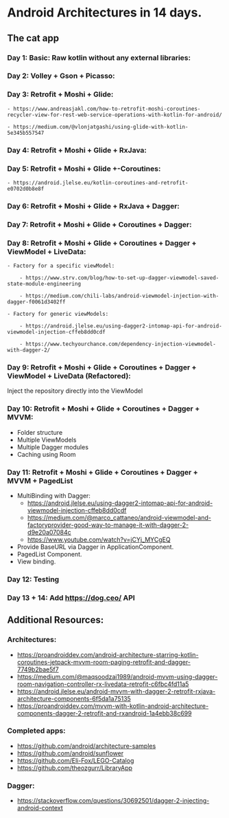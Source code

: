 # Android Architectures in 14 days.

## The cat app

### Day 1: Basic: Raw kotlin without any external libraries:

### Day 2: Volley + Gson + Picasso:

### Day 3: Retrofit + Moshi + Glide:

    - https://www.andreasjakl.com/how-to-retrofit-moshi-coroutines-recycler-view-for-rest-web-service-operations-with-kotlin-for-android/

    - https://medium.com/@vlonjatgashi/using-glide-with-kotlin-5e345b557547

### Day 4: Retrofit + Moshi + Glide + RxJava:

### Day 5: Retrofit + Moshi + Glide +-Coroutines:

    - https://android.jlelse.eu/kotlin-coroutines-and-retrofit-e0702d0b8e8f

### Day 6: Retrofit + Moshi + Glide + RxJava + Dagger:

### Day 7: Retrofit + Moshi + Glide + Coroutines + Dagger:

### Day 8: Retrofit + Moshi + Glide + Coroutines + Dagger + ViewModel + LiveData:

    - Factory for a specific viewModel: 

        - https://www.strv.com/blog/how-to-set-up-dagger-viewmodel-saved-state-module-engineering

        - https://medium.com/chili-labs/android-viewmodel-injection-with-dagger-f0061d3402ff 

    - Factory for generic viewModels: 

        - https://android.jlelse.eu/using-dagger2-intomap-api-for-android-viewmodel-injection-cffeb8dd0cdf

        - https://www.techyourchance.com/dependency-injection-viewmodel-with-dagger-2/

### Day 9: Retrofit + Moshi + Glide + Coroutines + Dagger + ViewModel + LiveData (Refactored):

Inject the repository directly into the ViewModel


### Day 10: Retrofit + Moshi + Glide + Coroutines + Dagger + MVVM:

- Folder structure
- Multiple ViewModels
- Multiple Dagger modules
- Caching using Room

### Day 11: Retrofit + Moshi + Glide + Coroutines + Dagger + MVVM + PagedList

- MultiBinding with Dagger: 
    - https://android.jlelse.eu/using-dagger2-intomap-api-for-android-viewmodel-injection-cffeb8dd0cdf
    - https://medium.com/@marco_cattaneo/android-viewmodel-and-factoryprovider-good-way-to-manage-it-with-dagger-2-d9e20a07084c
    - https://www.youtube.com/watch?v=jCYj_MYCgEQ
- Provide BaseURL via Dagger in ApplicationComponent.
- PagedList Component.
- View binding.

### Day 12: Testing

### Day 13 + 14: Add https://dog.ceo/ API

## Additional Resources:

### Architectures:

- https://proandroiddev.com/android-architecture-starring-kotlin-coroutines-jetpack-mvvm-room-paging-retrofit-and-dagger-7749b2bae5f7
- https://medium.com/@maqsoodzai1989/android-mvvm-using-dagger-room-navigation-controller-rx-livedata-retrofit-c6fbc4fd11a5
- https://android.jlelse.eu/android-mvvm-with-dagger-2-retrofit-rxjava-architecture-components-6f5da1a75135
- https://proandroiddev.com/mvvm-with-kotlin-android-architecture-components-dagger-2-retrofit-and-rxandroid-1a4ebb38c699

### Completed apps:

- https://github.com/android/architecture-samples
- https://github.com/android/sunflower
- https://github.com/Eli-Fox/LEGO-Catalog
- https://github.com/theozgurr/LibraryApp

### Dagger:

- https://stackoverflow.com/questions/30692501/dagger-2-injecting-android-context
